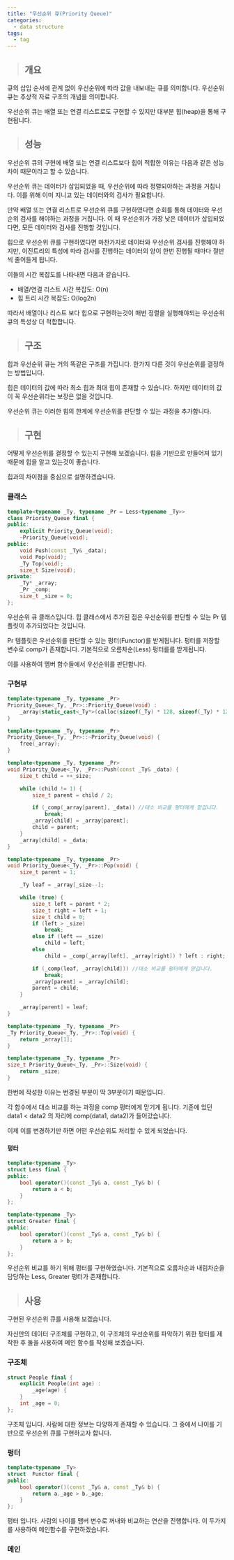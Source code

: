 ```yaml
---
title: "우선순위 큐(Priority Queue)"
categories:
  - data structure
tags:
  - tag
---
```

> ## 개요

큐의 삽입 순서에 관계 없이 우선순위에 따라 값을 내보내는 큐를 의미합니다.
우선순위 큐는 추상적 자료 구조의 개념을 의미합니다.

우선순위 큐는 배열 또는 연결 리스트로도 구현할 수 있지만
대부분 힙(heap)을 통해 구현됩니다.

> ## 성능

우선순위 큐의 구현에
배열 또는 연결 리스트보다 힙이 적합한 이유는
다음과 같은 성능 차이 때문이라고 할 수 있습니다.

우선순위 큐는 데이터가 삽입되었을 때, 우선순위에 따라 정렬되야하는 과정을 거칩니다.
이를 위해 이미 지니고 있는 데이터와의 검사가 필요합니다.

만약 배열 또는 연결 리스트로 우선순위 큐를 구현하였다면
순회를 통해 데이터와 우선순위 검사를 해야하는 과정을 거칩니다.
이 때 우선순위가 가장 낮은 데이터가 삽입되었다면,
모든 데이터와 검사를 진행할 것입니다.

힙으로 우선순위 큐를 구현하였다면
마찬가지로 데이터와 우선순위 검사를 진행해야 하지만,
이진트리의 특성에 따라 검사를 진행하는 데이터의 양이 한번 진행될 때마다 절반씩 줄어들게 됩니다.

이들의 시간 복잡도를 나타내면 다음과 같습니다.
- 배열/연결 리스트 시간 복잡도: O(n)
- 힙 트리 시간 복잡도: O(log2n)

따라서 배열이나 리스트 보다 힙으로 구현하는것이
매번 정렬을 실행해야되는 우선순위 큐의 특성상 더 적합합니다.

> ## 구조

힙과 우선순위 큐는 거의 똑같은 구조를 가집니다.
한가지 다른 것이 우선순위를 결정하는 방법입니다.

힙은 데이터의 값에 따라 최소 힙과 최대 힙이 존재할 수 있습니다.
하지만 데이터의 값이 꼭 우선순위라는 보장은 없을 것입니다.

우선순위 큐는 이러한 힙의 한계에 우선순위를 판단할 수 있는 과정을 추가합니다.

> ## 구현

어떻게 우선순위를 결정할 수 있는지 구현해 보겠습니다.
힙을 기반으로 만들어져 있기 때문에 힙을 알고 있는것이 좋습니다.

힙과의 차이점을 중심으로 설명하겠습니다.
### 클래스
```cpp
template<typename _Ty, typename _Pr = Less<typename _Ty>>
class Priority_Queue final {
public:
	explicit Priority_Queue(void);
	~Priority_Queue(void);
public:
	void Push(const _Ty& _data);
	void Pop(void);
	_Ty Top(void);
	size_t Size(void);
private:
	_Ty* _array;
	_Pr _comp;
	size_t _size = 0;
};
```
우선순위 큐 클래스입니다.
힙 클래스에서 추가된 점은 우선순위를 판단할 수 있는 Pr 템플릿이 추가되었다는 것입니다.

Pr 템플릿은 우선순위를 판단할 수 있는 펑터(Functor)를 받게됩니다.
펑터를 저장할 변수로 comp가 존재합니다.
기본적으로 오름차순(Less) 펑터를를 받게됩니다.

이를 사용하여 멤버 함수들에서 우선순위를 판단합니다.
### 구현부
```cpp
template<typename _Ty, typename _Pr>
Priority_Queue<_Ty, _Pr>::Priority_Queue(void) :
	_array(static_cast<_Ty*>(calloc(sizeof(_Ty) * 128, sizeof(_Ty) * 128))) {
}

template<typename _Ty, typename _Pr>
Priority_Queue<_Ty, _Pr>::~Priority_Queue(void) {
	free(_array);
}

template<typename _Ty, typename _Pr>
void Priority_Queue<_Ty, _Pr>::Push(const _Ty& _data) {
	size_t child = ++_size;

	while (child != 1) {
		size_t parent = child / 2;

		if (_comp(_array[parent], _data)) //대소 비교를 펑터에게 맏깁니다.
			break;
		_array[child] = _array[parent];
		child = parent;
	}
	_array[child] = _data;
}

template<typename _Ty, typename _Pr>
void Priority_Queue<_Ty, _Pr>::Pop(void) {
	size_t parent = 1;

	_Ty leaf = _array[_size--];

	while (true) {
		size_t left = parent * 2;
		size_t right = left + 1;
		size_t child = 0;
		if (left > _size)
			break;
		else if (left == _size)
			child = left;
		else
			child = _comp(_array[left], _array[right]) ? left : right; //대소 비교를 펑터에게 맏깁니다.

		if (_comp(leaf, _array[child])) //대소 비교를 펑터에게 맏깁니다.
			break;
		_array[parent] = _array[child];
		parent = child;
	}

	_array[parent] = leaf;
}

template<typename _Ty, typename _Pr>
_Ty Priority_Queue<_Ty, _Pr>::Top(void) {
	return _array[1];
}

template<typename _Ty, typename _Pr>
size_t Priority_Queue<_Ty, _Pr>::Size(void) {
	return _size;
}
```
한번에 작성한 이유는 번경된 부분이 딱 3부분이기 때문입니다.

각 함수에서 대소 비교를 하는 과정을 comp 펑터에게 맏기게 됩니다.
기존에 있던 data1 < data2 의 자리에 comp(data1, data2)가 들어갔습니다.

이제 이를 변경하기만 하면 어떤 우선순위도 처리할 수 있게 되었습니다.
#### 펑터
```cpp
template<typename _Ty>
struct Less final {
public:
	bool operator()(const _Ty& a, const _Ty& b) {
		return a < b;
	}
};

template<typename _Ty>
struct Greater final {
public:
	bool operator()(const _Ty& a, const _Ty& b) {
		return a > b;
	}
};
```
우선순위 비교를 하기 위해 펑터를 구현하였습니다.
기본적으로 오름차순과 내림차순을 담당하는 Less, Greater 펑터가 존재합니다.

> ## 사용

구현된 우선순위 큐를 사용해 보겠습니다.

자신만의 데이터 구조체를 구현하고,
이 구조체의 우선순위를 파악하기 위한 펑터를 제작한 후
둘을 사용하여 메인 함수를 작성해 보겠습니다.

### 구조체
```cpp
struct People final {
	explicit People(int age) :
		_age(age) {
	}
	int _age = 0;
};
```
구조체 입니다.
사람에 대한 정보는 다양하게 존재할 수 있습니다.
그 중에서 나이를 기반으로 우선순위 큐를 구현하고자 합니다.

### 펑터
```cpp
template<typename _Ty>
struct  Functor final {
public:
	bool operator()(const _Ty& a, const _Ty& b) {
		return a._age > b._age;
	}
};
```
펑터 입니다.
사람의 나이를 맴버 변수로 꺼내와 비교하는 연산을 진행합니다.
이 두가지를 사용하여 메인함수를 구현하겠습니다.

### 메인 
